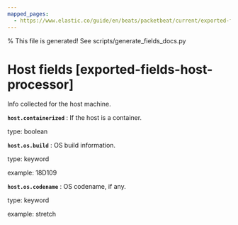 ```yaml
---
mapped_pages:
  - https://www.elastic.co/guide/en/beats/packetbeat/current/exported-fields-host-processor.html
---
```


% This file is generated! See scripts/generate_fields_docs.py

# Host fields [exported-fields-host-processor]

Info collected for the host machine.

**`host.containerized`**
:   If the host is a container.

type: boolean


**`host.os.build`**
:   OS build information.

type: keyword

example: 18D109


**`host.os.codename`**
:   OS codename, if any.

type: keyword

example: stretch


